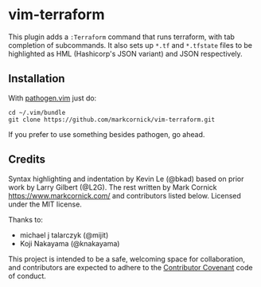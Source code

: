 # vim-terraform

This plugin adds a `:Terraform` command that runs terraform, with tab
completion of subcommands. It also sets up `*.tf` and `*.tfstate` files
to be highlighted as HML (Hashicorp's JSON variant) and JSON respectively.

## Installation

With [pathogen.vim](https://github.com/tpope/vim-pathogen) just do:

    cd ~/.vim/bundle
    git clone https://github.com/markcornick/vim-terraform.git

If you prefer to use something besides pathogen, go ahead.

## Credits

Syntax highlighting and indentation by Kevin Le (@bkad) based on prior work by
Larry Gilbert (@L2G). The rest written by Mark Cornick
<https://www.markcornick.com/> and contributors listed below. Licensed under the
MIT license.

Thanks to:

*   michael j talarczyk (@mijit)
*   Koji Nakayama (@knakayama)

This project is intended to be a safe, welcoming space for collaboration, and
contributors are expected to adhere to the [Contributor
Covenant](http://contributor-covenant.org) code of conduct.
